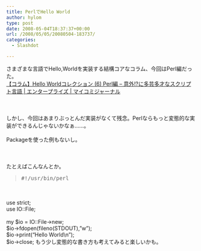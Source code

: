 ```yaml
---
title: PerlでHello World
author: hylom
type: post
date: 2008-05-04T18:37:37+00:00
url: /2008/05/05/20080504-183737/
categories:
  - Slashdot

---
```

さまざまな言語でHello&#44;Worldを実装する結構コアなコラム、今回はPerl編だった。   
  [【コラム】Hello Worldコレクション (6) Perl編 &#8211; 意外!?に多芸多才なスクリプト言語 | エンタープライズ | マイコミジャーナル][1] </br>  
</br>   
しかし、今回はあまりぶっとんだ実装がなくて残念。Perlならもっと変態的な実装ができるんじゃないかなぁ……。</br>   
Packageを使った例もないし。</br>  
</br>   
たとえばこんなんとか。 

> <div>
>   <tt> #!/usr/bin/perl </tt>
> </div>

</br>   
&nbsp;</br>   
use strict;</br>   
use IO::File;</br>   
&nbsp;</br>   
my $io = IO::File->new;</br>   
$io->fdopen(fileno(STDOUT)&#44;&#8221;w&#8221;);</br>   
$io->print(&#8220;Hello World\n&#8221;);</br>   
$io->close; もう少し変態的な書き方も考えてみると楽しいかも。</br>  
</br>

 [1]: http://journal.mycom.co.jp/column/helloworld/006/index.html
